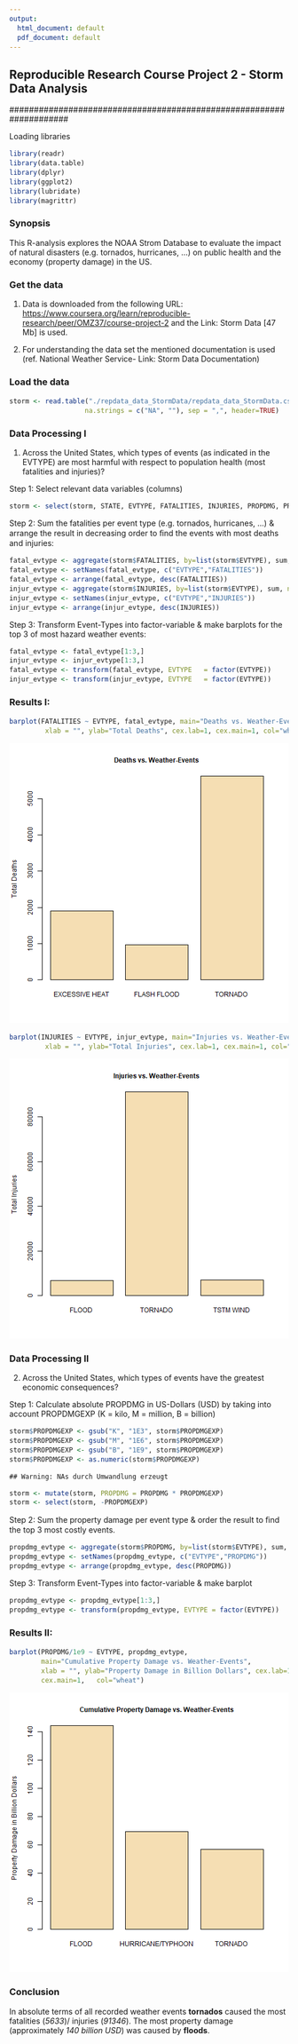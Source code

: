 ```yaml
---
output:
  html_document: default
  pdf_document: default
---
```


## Reproducible Research Course Project 2 - Storm Data Analysis  
####################################################################


Loading libraries

```r
library(readr)
library(data.table)
library(dplyr)
library(ggplot2)
library(lubridate)
library(magrittr)
```


### Synopsis

This R-analysis explores the NOAA Strom Database to evaluate the impact 
of natural disasters (e.g. tornados, hurricanes, ...) on public health and
the economy (property damage) in the US. 

### Get the data

1. Data is downloaded from the following 
URL: https://www.coursera.org/learn/reproducible-research/peer/OMZ37/course-project-2 and the 
Link: Storm Data [47 Mb] is used.

2. For understanding the data set the mentioned documentation is used (ref. National Weather Service- Link: Storm Data Documentation)


### Load the data


```r
storm <- read.table("./repdata_data_StormData/repdata_data_StormData.csv", 
                   na.strings = c("NA", ""), sep = ",", header=TRUE)
```

### Data Processing I

1. Across the United States, which types of events (as indicated in the EVTYPE) are most harmful with respect to population health (most fatalities and injuries)?

Step 1: Select relevant data variables (columns)


```r
storm <- select(storm, STATE, EVTYPE, FATALITIES, INJURIES, PROPDMG, PROPDMGEXP)
```

Step 2: Sum the fatalities per event type (e.g. tornados, hurricanes, ...) & arrange the result in decreasing order to ﬁnd the events with most deaths and injuries:


```r
fatal_evtype <- aggregate(storm$FATALITIES, by=list(storm$EVTYPE), sum, na.rm = TRUE)
fatal_evtype <- setNames(fatal_evtype, c("EVTYPE","FATALITIES"))
fatal_evtype <- arrange(fatal_evtype, desc(FATALITIES))
injur_evtype <- aggregate(storm$INJURIES, by=list(storm$EVTYPE), sum, na.rm = TRUE)
injur_evtype <- setNames(injur_evtype, c("EVTYPE","INJURIES"))
injur_evtype <- arrange(injur_evtype, desc(INJURIES))
```

Step 3: Transform Event-Types into factor-variable & make barplots for the top 3 of most hazard weather events:


```r
fatal_evtype <- fatal_evtype[1:3,]
injur_evtype <- injur_evtype[1:3,]
fatal_evtype <- transform(fatal_evtype, EVTYPE   = factor(EVTYPE))
injur_evtype <- transform(injur_evtype, EVTYPE   = factor(EVTYPE))
```

### Results I:


```r
barplot(FATALITIES ~ EVTYPE, fatal_evtype, main="Deaths vs. Weather-Events", 
         xlab = "", ylab="Total Deaths", cex.lab=1, cex.main=1, col="wheat")
```

![plot of chunk unnamed-chunk-6](figure/unnamed-chunk-6-1.png)

```r
barplot(INJURIES ~ EVTYPE, injur_evtype, main="Injuries vs. Weather-Events", 
         xlab = "", ylab="Total Injuries", cex.lab=1, cex.main=1, col="wheat")
```

![plot of chunk unnamed-chunk-6](figure/unnamed-chunk-6-2.png)

### Data Processing II

2. Across the United States, which types of events have the greatest economic consequences?

Step 1: Calculate absolute PROPDMG in US-Dollars (USD) by taking into account 
        PROPDMGEXP (K = kilo, M = million, B = billion)

```r
storm$PROPDMGEXP <- gsub("K", "1E3", storm$PROPDMGEXP)
storm$PROPDMGEXP <- gsub("M", "1E6", storm$PROPDMGEXP)
storm$PROPDMGEXP <- gsub("B", "1E9", storm$PROPDMGEXP)
storm$PROPDMGEXP <- as.numeric(storm$PROPDMGEXP)
```

```
## Warning: NAs durch Umwandlung erzeugt
```

```r
storm <- mutate(storm, PROPDMG = PROPDMG * PROPDMGEXP)
storm <- select(storm, -PROPDMGEXP)
```

Step 2: Sum the property damage per event type & order the result to ﬁnd the top 3 most costly
events.


```r
propdmg_evtype <- aggregate(storm$PROPDMG, by=list(storm$EVTYPE), sum, na.rm = TRUE)
propdmg_evtype <- setNames(propdmg_evtype, c("EVTYPE","PROPDMG"))
propdmg_evtype <- arrange(propdmg_evtype, desc(PROPDMG))
```

Step 3: Transform Event-Types into factor-variable & make barplot


```r
propdmg_evtype <- propdmg_evtype[1:3,]
propdmg_evtype <- transform(propdmg_evtype, EVTYPE = factor(EVTYPE))
```

### Results II:


```r
barplot(PROPDMG/1e9 ~ EVTYPE, propdmg_evtype, 
        main="Cumulative Property Damage vs. Weather-Events", 
        xlab = "", ylab="Property Damage in Billion Dollars", cex.lab=1, 
        cex.main=1,   col="wheat")
```

![plot of chunk unnamed-chunk-10](figure/unnamed-chunk-10-1.png)

### Conclusion
In absolute terms of all recorded weather events __tornados__ caused the most fatalities (_5633_)/ injuries (_91346_). The most property damage (approximately _140 billion USD_) was caused by __floods__.
